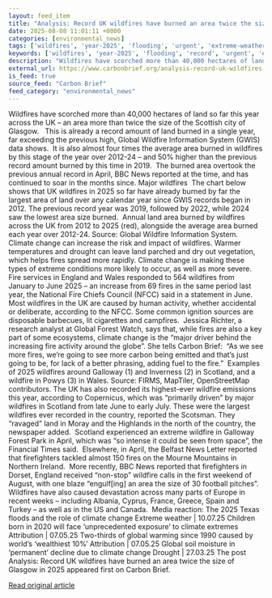```yaml
---
layout: feed_item
title: "Analysis: Record UK wildfires have burned an area twice the size of Glasgow in 2025"
date: 2025-08-08 11:01:11 +0000
categories: [environmental_news]
tags: ['wildfires', 'year-2025', 'flooding', 'urgent', 'extreme-weather', 'water-crisis', 'drought']
keywords: ['wildfires', 'year-2025', 'flooding', 'record', 'urgent', 'extreme-weather', 'analysis']
description: "Wildfires have scorched more than 40,000 hectares of land so far this year across the UK – an area more than twice the size of the Scottish city of Glasgow"
external_url: https://www.carbonbrief.org/analysis-record-uk-wildfires-have-burned-an-area-twice-the-size-of-glasgow-in-2025/
is_feed: true
source_feed: "Carbon Brief"
feed_category: "environmental_news"
---
```


Wildfires have scorched more than 40,000 hectares of land so far this year across the UK – an area more than twice the size of the Scottish city of Glasgow.&nbsp;&nbsp; This is already a record amount of land burned in a single year, far exceeding the previous high, Global Wildfire Information System (GWIS) data shows.&nbsp; It is also almost four times the average area burned in wildfires by this stage of the year over 2012-24 – and 50% higher than the previous record amount burned by this time in 2019.&nbsp; The burned area overtook the previous annual record in April, BBC News reported at the time, and has continued to soar in the months since. Major wildfires&nbsp; The chart below shows that UK wildfires in 2025 so far have already burned by far the largest area of land over any calendar year since GWIS records began in 2012. The previous record year was 2019, followed by 2022, while 2024 saw the lowest area size burned.&nbsp; Annual land area burned by wildfires across the UK from 2012 to 2025 (red), alongside the average area burned each year over 2012-24. Source: Global Wildfire Information System. Climate change can increase the risk and impact of wildfires. Warmer temperatures and drought can leave land parched and dry out vegetation, which helps fires spread more rapidly. Climate change is making these types of extreme conditions more likely to occur, as well as more severe.&nbsp;&nbsp; Fire services in England and Wales responded to 564 wildfires from January to June 2025 – an increase from 69 fires in the same period last year, the National Fire Chiefs Council (NFCC) said in a statement in June.&nbsp; Most wildfires in the UK are caused by human activity, whether accidental or deliberate, according to the NFCC. Some common ignition sources are disposable barbecues, lit cigarettes and campfires.&nbsp; Jessica Richter, a research analyst at Global Forest Watch, says that, while fires are also a key part of some ecosystems, climate change is the “major driver behind the increasing fire activity around the globe”. She tells Carbon Brief:&nbsp; “As we see more fires, we’re going to see more carbon being emitted and that’s just going to be, for lack of a better phrasing, adding fuel to the fire.”&nbsp; Examples of 2025 wildfires around Galloway (1) and Inverness (2) in Scotland, and a wildfire in Powys (3) in Wales. Source: FIRMS, MapTiler, OpenStreetMap contributors. The UK has also recorded its highest-ever wildfire emissions this year, according to Copernicus, which was “primarily driven” by major wildfires in Scotland from late June to early July. These were the largest wildfires ever recorded in the country, reported the Scotsman. They “ravaged” land in Moray and the Highlands in the north of the country, the newspaper added.&nbsp; Scotland experienced an extreme wildfire in Galloway Forest Park in April, which was “so intense it could be seen from space”, the Financial Times said.&nbsp; Elsewhere, in April, the Belfast News Letter reported that firefighters tackled almost 150 fires on the Mourne Mountains in Northern Ireland.&nbsp; More recently, BBC News reported that firefighters in Dorset, England received “non-stop” wildfire calls in the first weekend of August, with one blaze “engulf[ing] an area the size of 30 football pitches”.&nbsp; Wildfires have also caused devastation across many parts of Europe in recent weeks – including Albania, Cyprus, France, Greece, Spain and Turkey – as well as in the US and Canada.&nbsp; Media reaction: The 2025 Texas floods and the role of climate change Extreme weather | 10.07.25 Children born in 2020 will face ‘unprecedented exposure’ to climate extremes Attribution | 07.05.25 Two-thirds of global warming since 1990 caused by world’s ‘wealthiest 10%’ Attribution | 07.05.25 Global soil moisture in &#8216;permanent&#8217; decline due to climate change Drought | 27.03.25 The post Analysis: Record UK wildfires have burned an area twice the size of Glasgow in 2025 appeared first on Carbon Brief.

[Read original article](https://www.carbonbrief.org/analysis-record-uk-wildfires-have-burned-an-area-twice-the-size-of-glasgow-in-2025/)
